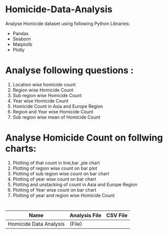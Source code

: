 # Homicide-Data-Analysis

Analyse Homicide dataset using following Python Libraries:
* Pandas
* Seaborn
* Matplolib
* Plotly

# Analyse following questions :
1) Location wise homicide count
2) Region wise Homicide Count
3) Sub region wise Homicide Count
4) Year wise Homicide Count
5) Homicide Count in Asia and Europe Region
6) Region and Year wise Homicide Count
7) Sub region wise mean of Homicide Count

# Analyse Homicide Count on follwing charts:
1) Plotting of that count in line,bar ,pie chart
2) Plotting of region wise count on bar plot
3) Plotting of sub region wise count on bar chart
4) Plotting of year wise count on bar chart
5) Plotting and unstacking of count in Asia and Europe Region
6) Plotting of Year wise count on bar chart
7) Plotting of year and region wise Homicide Count

# 
|Name|Analysis File |CSV File|
|-|-|-|
|Homicide Data Analysis|(File)||



